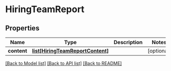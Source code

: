 # HiringTeamReport

## Properties
Name | Type | Description | Notes
------------ | ------------- | ------------- | -------------
**content** | [**list[HiringTeamReportContent]**](HiringTeamReportContent.md) |  | [optional] 

[[Back to Model list]](../README.md#documentation-for-models) [[Back to API list]](../README.md#documentation-for-api-endpoints) [[Back to README]](../README.md)


